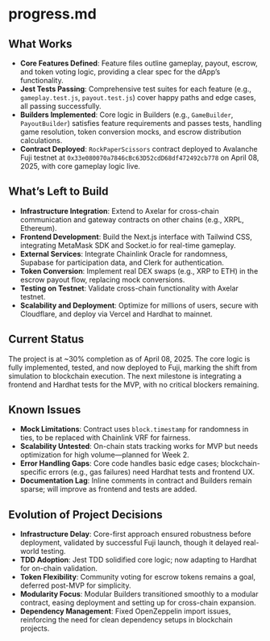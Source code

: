 # progress.md

## What Works
- **Core Features Defined**: Feature files outline gameplay, payout, escrow, and token voting logic, providing a clear spec for the dApp’s functionality.
- **Jest Tests Passing**: Comprehensive test suites for each feature (e.g., `gameplay.test.js`, `payout.test.js`) cover happy paths and edge cases, all passing successfully.
- **Builders Implemented**: Core logic in Builders (e.g., `GameBuilder`, `PayoutBuilder`) satisfies feature requirements and passes tests, handling game resolution, token conversion mocks, and escrow distribution calculations.
- **Contract Deployed**: `RockPaperScissors` contract deployed to Avalanche Fuji testnet at `0x33e080070a7846cBc63D52cdD68df472492cb778` on April 08, 2025, with core gameplay logic live.

## What’s Left to Build
- **Infrastructure Integration**: Extend to Axelar for cross-chain communication and gateway contracts on other chains (e.g., XRPL, Ethereum).
- **Frontend Development**: Build the Next.js interface with Tailwind CSS, integrating MetaMask SDK and Socket.io for real-time gameplay.
- **External Services**: Integrate Chainlink Oracle for randomness, Supabase for participation data, and Clerk for authentication.
- **Token Conversion**: Implement real DEX swaps (e.g., XRP to ETH) in the escrow payout flow, replacing mock conversions.
- **Testing on Testnet**: Validate cross-chain functionality with Axelar testnet.
- **Scalability and Deployment**: Optimize for millions of users, secure with Cloudflare, and deploy via Vercel and Hardhat to mainnet.

## Current Status
The project is at ~30% completion as of April 08, 2025. The core logic is fully implemented, tested, and now deployed to Fuji, marking the shift from simulation to blockchain execution. The next milestone is integrating a frontend and Hardhat tests for the MVP, with no critical blockers remaining.

## Known Issues
- **Mock Limitations**: Contract uses `block.timestamp` for randomness in ties, to be replaced with Chainlink VRF for fairness.
- **Scalability Untested**: On-chain stats tracking works for MVP but needs optimization for high volume—planned for Week 2.
- **Error Handling Gaps**: Core code handles basic edge cases; blockchain-specific errors (e.g., gas failures) need Hardhat tests and frontend UX.
- **Documentation Lag**: Inline comments in contract and Builders remain sparse; will improve as frontend and tests are added.

## Evolution of Project Decisions
- **Infrastructure Delay**: Core-first approach ensured robustness before deployment, validated by successful Fuji launch, though it delayed real-world testing.
- **TDD Adoption**: Jest TDD solidified core logic; now adapting to Hardhat for on-chain validation.
- **Token Flexibility**: Community voting for escrow tokens remains a goal, deferred post-MVP for simplicity.
- **Modularity Focus**: Modular Builders transitioned smoothly to a modular contract, easing deployment and setting up for cross-chain expansion.
- **Dependency Management**: Fixed OpenZeppelin import issues, reinforcing the need for clean dependency setups in blockchain projects.